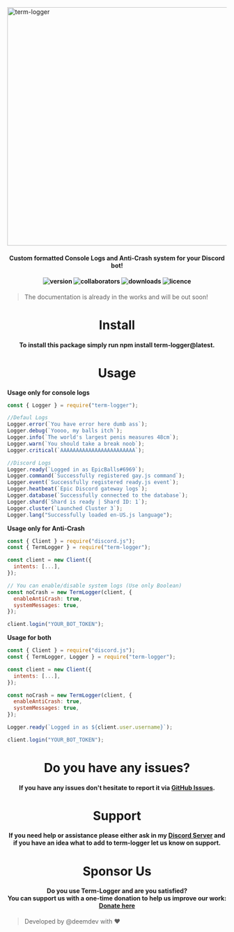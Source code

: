 <img alt="term-logger" src="https://cdn.discordapp.com/attachments/1050740855805313064/1124697876501631078/Image2.png" width="546" style="max-width: 100%">

<h4 align="center">
Custom formatted <b>Console Logs</b> and <b>Anti-Crash</b> system for your Discord bot!
</h4>

<h4 align="center">
<img alt="version" src="https://img.shields.io/npm/v/term-logger">
<img alt="collaborators" src="https://img.shields.io/npm/collaborators/term-logger">
<img alt="downloads" src="https://img.shields.io/npm/dw/term-logger">
<img alt="licence" src="https://img.shields.io/npm/l/term-logger">
</h4>

> The documentation is already in the works and will be out soon!

<h1 align="center">
Install
</h1>
<h4 align="center">
To install this package simply run <b>npm install term-logger@latest</b>.
</h4>

<h1 align="center">
Usage
</h1>

**Usage only for console logs**

```javascript
const { Logger } = require("term-logger");

//Defaul Logs
Logger.error(`You have error here dumb ass`);
Logger.debug(`Yoooo, my balls itch`);
Logger.info(`The world's largest penis measures 48cm`);
Logger.warn(`You should take a break noob`);
Logger.critical(`AAAAAAAAAAAAAAAAAAAAAAAA`);

//Discord Logs
Logger.ready(`Logged in as EpicBalls#6969`);
Logger.command(`Successfully registered gay.js command`);
Logger.event(`Successfully registered ready.js event`);
Logger.heatbeat(`Epic Discord gateway logs`);
Logger.database(`Successfully connected to the database`);
Logger.shard(`Shard is ready | Shard ID: 1`);
Logger.cluster(`Launched Cluster 3`);
Logger.lang("Successfully loaded en-US.js language");
```

**Usage only for Anti-Crash**

```javascript
const { Client } = require("discord.js");
const { TermLogger } = require("term-logger");

const client = new Client({
  intents: [...],
});

// You can enable/disable system logs (Use only Boolean)
const noCrash = new TermLogger(client, {
  enableAntiCrash: true,
  systemMessages: true,
});

client.login("YOUR_BOT_TOKEN");
```

**Usage for both**

```javascript
const { Client } = require("discord.js");
const { TermLogger, Logger } = require("term-logger");

const client = new Client({
  intents: [...],
});

const noCrash = new TermLogger(client, {
  enableAntiCrash: true,
  systemMessages: true,
});

Logger.ready(`Logged in as ${client.user.username}`);

client.login("YOUR_BOT_TOKEN");
```

<h1 align="center">
Do you have any issues?
</h1>
<h4 align="center">
If you have any issues don't hesitate to report it via <a href="https://github.com/DEEM-0001/term-logger/issues">GitHub Issues</a>.
</h4>

<h1 align="center">
Support
</h1>

<h4 align="center">
If you need help or assistance please either ask in my <a href="https://support.roblybot.xyz/">Discord Server</a> and if you have an idea what to add to term-logger let us know on support.
</h4>

<h1 align="center">
Sponsor Us
</h1>

<h4 align="center">
Do you use <b>Term-Logger</b> and are you satisfied?<br>You can support us with a one-time donation to help us improve our work: <a href="https://github.com/sponsors/DEEM-0001">Donate here</a>
</h4>

> Developed by @deemdev with ❤️
